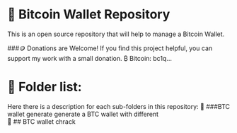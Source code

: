 # 📜 Bitcoin Wallet Repository

This is an open source repository that will help to manage a Bitcoin Wallet.

###🪙 Donations are Welcome!
If you find this project helpful, you can support my work with a small donation. 
₿ Bitcoin: bc1q...

# 📂 Folder list:
Here there is a description for each sub-folders in this repository:
    🔹 ###BTC wallet generate
        generate a BTC wallet with different   
    🔹 ## BTC wallet chrack
